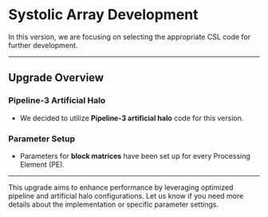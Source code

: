 # Systolic Array Development

In this version, we are focusing on selecting the appropriate CSL code for further development.

---

## Upgrade Overview

### Pipeline-3 Artificial Halo
- We decided to utilize **Pipeline-3 artificial halo** code for this version.

### Parameter Setup
- Parameters for **block matrices** have been set up for every Processing Element (PE).

---

This upgrade aims to enhance performance by leveraging optimized pipeline and artificial halo configurations. Let us know if you need more details about the implementation or specific parameter settings.